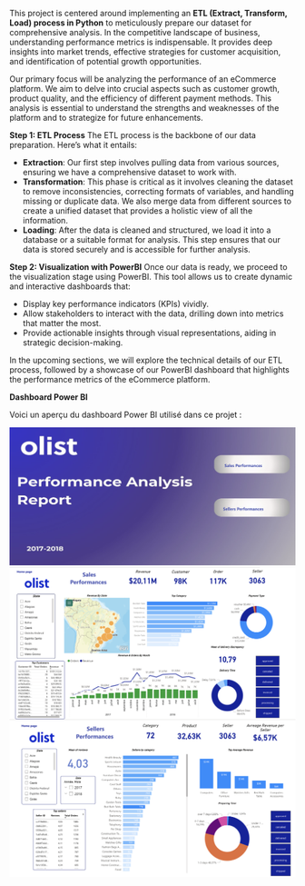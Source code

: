This project is centered around implementing an **ETL (Extract, Transform, Load) process in Python** to meticulously prepare our dataset for comprehensive analysis. In the competitive landscape of business, understanding performance metrics is indispensable. It provides deep insights into market trends, effective strategies for customer acquisition, and identification of potential growth opportunities.

Our primary focus will be analyzing the performance of an eCommerce platform. We aim to delve into crucial aspects such as customer growth, product quality, and the efficiency of different payment methods. This analysis is essential to understand the strengths and weaknesses of the platform and to strategize for future enhancements.

**Step 1: ETL Process**
The ETL process is the backbone of our data preparation. Here’s what it entails:
- **Extraction**: Our first step involves pulling data from various sources, ensuring we have a comprehensive dataset to work with.
- **Transformation**: This phase is critical as it involves cleaning the dataset to remove inconsistencies, correcting formats of variables, and handling missing or duplicate data. We also merge data from different sources to create a unified dataset that provides a holistic view of all the information.
- **Loading**: After the data is cleaned and structured, we load it into a database or a suitable format for analysis. This step ensures that our data is stored securely and is accessible for further analysis.

**Step 2: Visualization with PowerBI**
Once our data is ready, we proceed to the visualization stage using PowerBI. This tool allows us to create dynamic and interactive dashboards that:
- Display key performance indicators (KPIs) vividly.
- Allow stakeholders to interact with the data, drilling down into metrics that matter the most.
- Provide actionable insights through visual representations, aiding in strategic decision-making.

In the upcoming sections, we will explore the technical details of our ETL process, followed by a showcase of our PowerBI dashboard that highlights the performance metrics of the eCommerce platform.


**Dashboard Power BI**

Voici un aperçu du dashboard Power BI utilisé dans ce projet :

![Page d'accueil](Home%20page.png)
![Performances des ventes](Sales%20Performances.png)
![Performances des vendeurs](Sellers%20Performances.png)



